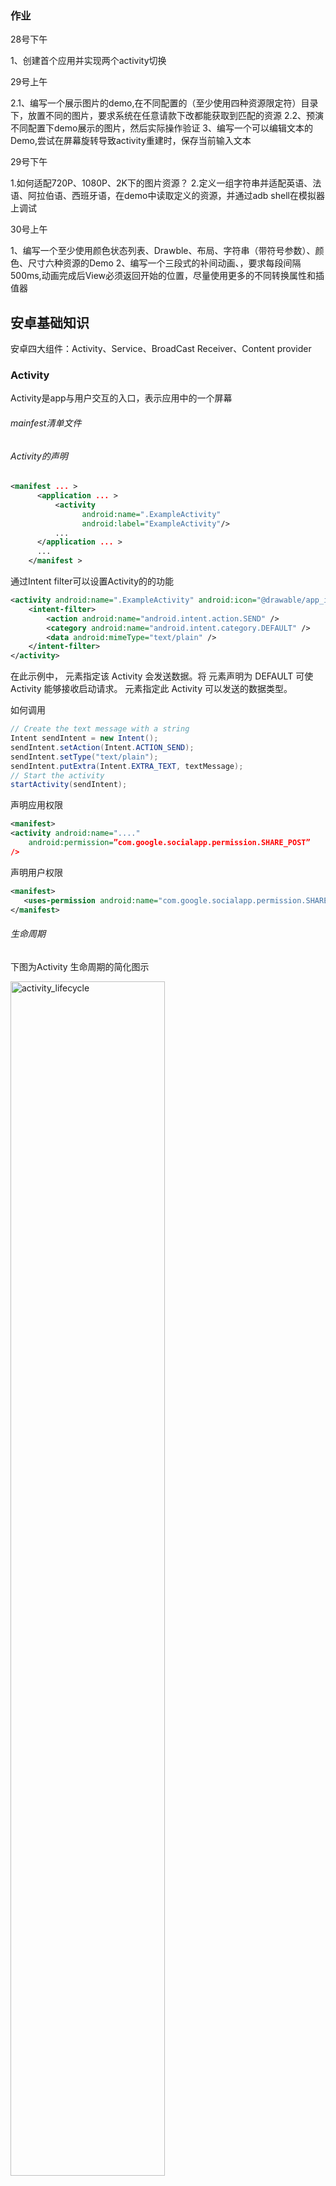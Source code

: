 ### 作业

28号下午

1、创建首个应用并实现两个activity切换

29号上午

2.1、编写一个展示图片的demo,在不同配置的（至少使用四种资源限定符）目录下，放置不同的图片，要求系统在任意请款下改都能获取到匹配的资源
2.2、预演不同配置下demo展示的图片，然后实际操作验证
3、编写一个可以编辑文本的Demo,尝试在屏幕旋转导致activity重建时，保存当前输入文本

29号下午

1.如何适配720P、1080P、2K下的图片资源？
2.定义一组字符串并适配英语、法语、阿拉伯语、西班牙语，在demo中读取定义的资源，并通过adb shell在模拟器上调试

30号上午

1、编写一个至少使用颜色状态列表、Drawble、布局、字符串（带符号参数）、颜色、尺寸六种资源的Demo
2、编写一个三段式的补间动画、，要求每段间隔500ms,动画完成后View必须返回开始的位置，尽量使用更多的不同转换属性和插值器

## 安卓基础知识

安卓四大组件：Activity、Service、BroadCast Receiver、Content provider

### Activity

Activity是app与用户交互的入口，表示应用中的一个屏幕

###### mainfest清单文件

###### Activity的声明

```xml
<manifest ... >
      <application ... >
          <activity 
                android:name=".ExampleActivity" 
                android:label="ExampleActivity"/>
          ...
      </application ... >
      ...
    </manifest >
```

通过Intent filter可以设置Activity的的功能

```xml
<activity android:name=".ExampleActivity" android:icon="@drawable/app_icon">
    <intent-filter>
        <action android:name="android.intent.action.SEND" />
        <category android:name="android.intent.category.DEFAULT" />
        <data android:mimeType="text/plain" />
    </intent-filter>
</activity>
```

在此示例中，<action> 元素指定该 Activity 会发送数据。将 <category> 元素声明为 DEFAULT 可使 Activity 能够接收启动请求。<data> 元素指定此 Activity 可以发送的数据类型。

如何调用

```java
// Create the text message with a string
Intent sendIntent = new Intent();
sendIntent.setAction(Intent.ACTION_SEND);
sendIntent.setType("text/plain");
sendIntent.putExtra(Intent.EXTRA_TEXT, textMessage);
// Start the activity
startActivity(sendIntent);
```

声明应用权限

```xml
<manifest>
<activity android:name="...."
	android:permission=”com.google.socialapp.permission.SHARE_POST”
/>
```

声明用户权限

```xml
<manifest>
   <uses-permission android:name="com.google.socialapp.permission.SHARE_POST" />
</manifest>
```

###### 生命周期

下图为Activity 生命周期的简化图示

<img src="C:/Users/80303888/Desktop/android_java-master/android/pics/activity_lifecycle.png" width ="70%" alt = "activity_lifecycle"/>

- onCreate()`在系统首次创建 Activity触发 。在 Activity 的整个生命周期中只应发生一次。初始化 Activity 的基本组件,例如创建试图并将数据绑定到列表中。在此调用`setContentView()`定义 Activity 界面的布局。此方法会接收 `savedInstanceState` 参数（包含 Activity 先前保存状态的 `Bundle` 对象）。如果 Activity 此前未曾存在，`Bundle` 对象的值为 null。

- `onStart()`Activity 用来做进入前台与用户进行互动之前的最后准备工作。

- `onResume`捕获所有用户输入，应用的大部分核心功能都是在 `onResume()` 方法中实现的，后面总是跟着 `onPause()` 回调。
- `onPause()`表示用户暂时离开了该Activity，为用户离开activity的第一个标志。*可以使用 [`onPause()`](https://developer.android.com/reference/android/app/Activity?hl=zh-cn#onPause()) 方法释放系统资源、传感器（例如 GPS）手柄，或当您的 Activity 暂停且用户不需要它们时仍然可能影响电池续航时间的任何资源。*
- `onStop()` Activity 被销毁，新的 Activity 启动，或者现有的 Activity 正在进入“已恢复”状态并覆盖了已停止的 Activity。停止的 Activity 都将完全不再可见。
- `onRestart()` Activity 停止时的状态恢复 Activity。
- `onDestroy()`销毁 Activity 之前调用此回调。由于配置变更（例如设备旋转或多窗口模式），系统暂时销毁 Activity

oncreate方法实例

```java
TextView textView;

// some transient state for the activity instance
String gameState;

@Override
public void onCreate(Bundle savedInstanceState) {
    // call the super class onCreate to complete the creation of activity like
    // the view hierarchy
    super.onCreate(savedInstanceState);//重要语句，调用父类的

    // recovering the instance state
    if (savedInstanceState != null) {
        gameState = savedInstanceState.getString(GAME_STATE_KEY);
    }

    // set the user interface layout for this activity
    // the layout file is defined in the project res/layout/main_activity.xml file
    setContentView(R.layout.main_activity);//重要绑定视图

    // initialize member TextView so we can manipulate it later
    textView = (TextView) findViewById(R.id.text_view);//找到mainactivity中id为text_view的组件
}

// This callback is called only when there is a saved instance that is previously saved by using
// onSaveInstanceState(). We restore some state in onCreate(), while we can optionally restore
// other state here, possibly usable after onStart() has completed.
// The savedInstanceState Bundle is same as the one used in onCreate().
@Override
public void onRestoreInstanceState(Bundle savedInstanceState) {
    textView.setText(savedInstanceState.getString(TEXT_VIEW_KEY));
}

// invoked when the activity may be temporarily destroyed, save the instance state here
@Override
public void onSaveInstanceState(Bundle outState) {
    outState.putString(GAME_STATE_KEY, gameState);
    outState.putString(TEXT_VIEW_KEY, textView.getText());

    // call superclass to save any view hierarchy
    super.onSaveInstanceState(outState);
}
```

生命周期感知型组件`onResume`事件处理

```java
public class CameraComponent implements LifecycleObserver {

    ...

    @OnLifecycleEvent(Lifecycle.Event.ON_RESUME)
    public void initializeCamera() {
        if (camera == null) {
            getCamera();
        }
    }

    ...
}
```

生命周期感知型组件`onPause`事件处理

```java
public class JavaCameraComponent implements LifecycleObserver {

    ...

    @OnLifecycleEvent(Lifecycle.Event.ON_PAUSE)
    public void releaseCamera() {
        if (camera != null) {
            camera.release();
            camera = null;
        }
    }

    ...
}
```

`onStop()`方法实例

```java
@Override
protected void onStop() {
    // call the superclass method first
    super.onStop();//重要
    //也可以做一些其他的事情

    );
}
```

进程生命周期和 Activity 状态之间的关系

| 系统终止进程的可能性 | 进程状态                   | Activity 状态        |
| :------------------- | :------------------------- | :------------------- |
| 较小                 | 前台（拥有或即将获得焦点） | 已创建 已开始 已恢复 |
| 较大                 | 后台（失去焦点）           | 已暂停               |
| 最大                 | 后台（不可见）             | 已停止               |
| 空                   | 已销毁                     |                      |

###### 从一个Activity启动另外一个Activity

可以使用 `startActivity()` 或 `startActivityForResult()` 方法启动新 Activity。这两种方法都需要传入一个 `Intent` 对象。

```java
//如何启动一个名为 SignInActivity 的 Activity
Intent intent = new Intent(this, SignInActivity.class);
startActivity(intent);
/*EXTRA_EMAIL extra 是一个字符串数组,包含电子邮件的收件人电子邮件地址。
*电子邮件应用响应此 intent 时，该应用会读取 extra 中提供的字符串数组
*并将该数组放入电子邮件撰写表单的“收件人”字段。在这种情况下，电子邮件应用
%=*的 Activity 会启动，并且当用户完成操作时，您的 Activity 会继续运行。
*/
Intent intent = new Intent(Intent.ACTION_SEND);
intent.putExtra(Intent.EXTRA_EMAIL, recipientArray);
startActivity(intent);
```

```java
//OnActivityResult方法
public class MyActivity extends Activity {
     // ...

     static final int PICK_CONTACT_REQUEST = 0;

     public boolean onKeyDown(int keyCode, KeyEvent event) {
         if (keyCode == KeyEvent.KEYCODE_DPAD_CENTER) {
             // When the user center presses, let them pick a contact.
             startActivityForResult(
                 new Intent(Intent.ACTION_PICK,
                 new Uri("content://contacts")),
                 PICK_CONTACT_REQUEST);
            return true;
         }
         return false;
     }

     protected void onActivityResult(int requestCode, int resultCode,
             Intent data) {
         if (requestCode == PICK_CONTACT_REQUEST) {
             if (resultCode == RESULT_OK) {
                 // A contact was picked.  Here we will just display it
                 // to the user.
                 startActivity(new Intent(Intent.ACTION_VIEW, data));
             }
         }
     }
 }
```

当两个 Activity 在同一个进程（应用）中，并且其中一个要启动另一个时。以下是 Activity A 启动 Activity B 时的操作发生顺序：

1. Activity A 的 `onPause()` 方法执行。
2. Activity B 的 `onCreate()`、`onStart()` 和 `onResume()` 方法依次执行（Activity B 现在具有用户焦点）。
3. 然后，如果 Activity A 在屏幕上不再显示，其 `onStop()` 方法执行。

###### Activity状态更改

**配置更改**

当配置发生更改时，Activity 会被销毁并重新创建。原始 Activity 实例将触发 [`onPause()`](https://developer.android.com/reference/android/app/Activity?hl=zh-cn#onpause)、[`onStop()`](https://developer.android.com/reference/android/app/Activity?hl=zh-cn#onstop) 和 [`onDestroy()`](https://developer.android.com/reference/android/app/Activity?hl=zh-cn#ondestroy) 回调。系统将创建新的 Activity 实例，并触发 [`onCreate()`](https://developer.android.com/reference/android/app/Activity?hl=zh-cn#onCreate(android.os.Bundle))、[`onStart()`](https://developer.android.com/reference/android/app/Activity?hl=zh-cn#onstart) 和 [`onResume()`](https://developer.android.com/reference/android/app/Activity?hl=zh-cn#onResume()) 回调。

**多窗口模式**

当用户从应用 A 切换到应用 B 时，系统会对应用 A 调用 `onPause()`，对应用 B 调用 `onResume()`。每当用户在应用之间切换时，系统就会在这两种方法之间切换。

###### Activity 或对话框显示在前台

当被覆盖的 Activity 的同一实例返回到前台时，系统会对该 Activity 调用 `onRestart()`、`onStart()` 和 `onResume()`。如果被覆盖的 Activity 的新实例进入后台，则系统不会调用 onRestart()，而只会调用 `onStart()` 和 `onResume()`。

**用户点按“返回”按钮**

如果 Activity 位于前台，并且用户点按了**返回**按钮，Activity 将依次经历 `onPause()`、`onStop()` 和 `onDestroy()` 回调。活动不仅会被销毁，还会从返回堆栈中移除。

###### 定义启动模式

两种方式定义Activity的新实例于当前任务关联，分别是和Inten标记。

mainfest清单文件

`launchMode`->`standard`、`singleTop`、`singleTask`、`singleInstance`

Intent标记

`FLAG_ACTIVITY_NEW_TASK`、`FLAG_ACTIVITY_SINGLE_TOP`、`FLAG_ACTIVITY_CLEAR_TOP`

Android中的进程包括

- 前台进程：正在用户的互动屏幕上运行一个 Activity（其 onResume() 方法已被调用）。

  ```markdown
  它有一个 BroadcastReceiver 目前正在运行（其 BroadcastReceiver.onReceive() 方法正在执行）。
  它有一个 Service 目前正在执行其某个回调（Service.onCreate()、Service.onStart() 或 Service.onDestroy()）中的代码。
  ```

- 可见进程:正在进行用户当前知晓的任务。

```markdown
它正在运行的 `Activity` 在屏幕上对用户可见，但不在前台（其 `onPause()` 方法已被调用）。举例来说，如果前台 Activity 显示为一个对话框，而这个对话框允许在其后面看到上一个 Activity，则可能会出现这种情况。
它有一个 `Service` 正在通过 `Service.startForeground()`（要求系统将该服务视为用户知晓或基本上对用户可见的服务）作为前台服务运行。
系统正在使用其托管的服务实现用户知晓的特定功能，例如动态壁纸、输入法服务等。
```

- 服务进程:包含一个已使用 `startService()` 方法启动的 `Service`
- 缓存进程:是目前不需要的进程

#### Fragment

 Activity 的模块化组成部分，它具有自己的生命周期，能接收自己的输入事件，并且您可以在 Activity 运行时添加或移除片段.片段必须始终托管在 Activity 中，其生命周期直接受宿主 Activity 生命周期的影响。

###### 生命周期方法

<img src="C:/Users/80303888/Desktop/android_java-master/android/pics/fragment_lifecycle.png" width ="30%" alt ="fragment_lifecycle"/>

回调方法与Activity类似，`onCreate`、`onStart()`、`onPause`  、`onStop()`

必须要实现的生命周期方法：

- `onCreate()`方法，系统会在创建片段时调用此方法。

- `onCreateView()`系统会在片段首次绘制其界面时调用此方法。如要为您的片段绘制界面，您从此方法中返回的 `View` 必须是片段布局的根视图。如果片段未提供界面，您可以返回 null。
- `onPause()`系统会将此方法作为用户离开片段的第一个信号

向Fragment添加界面

```java
//从 example_fragment.xml 文件加载布局
public static class ExampleFragment extends Fragment {
    @Override
    public View onCreateView(LayoutInflater inflater, ViewGroup container,
                             Bundle savedInstanceState) {
        // Inflate the layout for this fragment
        return inflater.inflate(R.layout.example_fragment, container, false);
    }//布局资源ID，狂战布局父项的ViewGroup,指示是否应在扩展期间将扩展布局附加至 ViewGroup
}
```

向Activity添加片段

- 在Activity的布局文件中指定。

```xml
<?xml version="1.0" encoding="utf-8"?>
<LinearLayout xmlns:android="http://schemas.android.com/apk/res/android"
    android:orientation="horizontal"
    android:layout_width="match_parent"
    android:layout_height="match_parent">
    <fragment android:name="com.example.news.ArticleListFragment"
            android:id="@+id/list"
            android:layout_weight="1"
            android:layout_width="0dp"
            android:layout_height="match_parent" />
    <fragment android:name="com.example.news.ArticleReaderFragment"
            android:id="@+id/viewer"
            android:layout_weight="2"
            android:layout_width="0dp"
            android:layout_height="match_parent" />
</LinearLayout>
```

- 通过编程方式

- ```java
  FragmentManager fragmentManager = getSupportFragmentManager();
  FragmentTransaction fragmentTransaction = fragmentManager.beginTransaction();
  
  ExampleFragment fragment = new ExampleFragment();
  fragmentTransaction.add(R.id.fragment_container, fragment);
  fragmentTransaction.commit();
  ```

Fragment与Actvity的通信

```java
View listView = getActivity().findViewById(R.id.list);
```

片段三种存在状态

- 已恢复：片段在运行中的 Activity 中可见
- 已暂停：另一个 Activity 位于前台并具有焦点，但此片段所在的 Activity 仍然可见（前台 Activity 部分透明，或未覆盖整个屏幕）。
- 已停止：片段不可见。

也可使用 [onSaveInstanceState(Bundle)](https://developer.android.com/reference/androidx/fragment/app/Fragment?hl=zh-cn#onSaveInstanceState(android.os.Bundle))、[ViewModel](https://developer.android.com/reference/androidx/lifecycle/ViewModel?hl=zh-cn) 和持久化本地存储的组合，在配置变更和进程终止后保留片段的界面状态。

除此之外，为了处理和Activity的交互，定义了额外的回调方法

- `onAttach()`:在片段已与 Activity 关联时进行调用（`Activity` 传递到此方法内）
- `onCreateView()` 创建与片段关联的视图层。
- onActivityCreated()当 Activity 的 `onCreate()` 方法已返回时进行调用。
- `onDestroyView()` 移除与片段关联的视图层
- `onDetach()`取消片段与 Activity 的关联

<img src="C:/Users/80303888/Desktop/android_java-master/android/pics/activity_fragment_lifecycle.png" width="60%" alt = "activity_fragment_lifecycle"/>

默认情况下，Activity 停止时会被放入由系统管理的 Activity 返回栈中（以便用户通过*返回*按钮回退到 Activity，详细介绍请参阅[任务和返回栈](https://developer.android.com/guide/components/tasks-and-back-stack?hl=zh-cn)）。不过，只有当您在移除片段的事务执行期间通过调用 `addToBackStack()` 显式请求保存实例时，系统才会将片段放入由宿主 Activity 管理的返回栈。

###### 创建Fragment

```java
public class ArticleFragment extends Fragment {
    @Override
    public View onCreateView(LayoutInflater inflater, ViewGroup container,
                             Bundle savedInstanceState) {
        // Inflate the layout for this fragment
        return inflater.inflate(R.layout.article_view, container, false);
    }
}
```

Fragment的通信

父级片段->子级片段

```java
/如需将数据从 Fragment B 传回到 Fragment A，
*请先在接收结果的 Fragment A 上设置结果监听器。
*在 Fragment A 的 FragmentManager 上调用 
*setFragmentResultListener() API
*/@Override
public void onCreate(@Nullable Bundle savedInstanceState) {
    super.onCreate(savedInstanceState);
    getParentFragmentManager().setFragmentResultListener("key", this, new FragmentResultListener() {
        @Override
        public void onFragmentResult(@NonNull String key, @NonNull Bundle bundle) {
            // We use a String here, but any type that can be put in a Bundle is supported
            String result = bundle.getString("bundleKey");
            // Do something with the result...
        }
    });
}
//在生成结果的 Fragment B 中，
//您必须使用相同的 requestKey 
//在同一 FragmentManager 上设置结果。
button.setOnClickListener(new View.OnClickListener() {
    @Override
    public void onClick(View v) {
        Bundle result = new Bundle();
        result.putString("bundleKey", "result");
        getParentFragmentManager().setFragmentResult("requestKey", result);
    }
});
```

子级片段->父级片段

```kotlin
@Test
fun testFragmentResultListener() {
    val scenario = launchFragmentInContainer<ResultListenerFragment>()
    scenario.onFragment { fragment ->
        val expectedResult = "result"
        fragment.parentFragmentManagager.setResult("requestKey", bundleOf("bundleKey" to expectedResult))
        assertThat(fragment.result).isEqualTo(expectedResult)
    }
}

class ResultListenerFragment : Fragment() {
    var result : String? = null
    override fun onCreate(savedInstanceState: Bundle?) {
        super.onCreate(savedInstanceState)
        // Use the Kotlin extension in the fragment-ktx artifact
        setResultListener("requestKey") { key, bundle ->
            result = bundle.getString("bundleKey")
        }
    }
}
```

其他Fragemen通信（两个 Fragment 绝不能直接通信）

```java
//fragment->activity
public class HeadlinesFragment extends ListFragment {
    OnHeadlineSelectedListener callback;

    public void setOnHeadlineSelectedListener(OnHeadlineSelectedListener callback) {
        this.callback = callback;
    }

    // This interface can be implemented by the Activity, parent Fragment,
    // or a separate test implementation.
    public interface OnHeadlineSelectedListener {
        public void onArticleSelected(int position);
    }

    // ...
}
//mainactivty
public static class MainActivity extends Activity
    implements HeadlinesFragment.OnHeadlineSelectedListener{
    // ...

    @Override
    public void onAttachFragment(Fragment fragment) {
        if (fragment instanceof HeadlinesFragment) {
            HeadlinesFragment headlinesFragment = (HeadlinesFragment) fragment;
            headlinesFragment.setOnHeadlineSelectedListener(this);
        }
    }
}
//托管 Activity 可通过使用 findFragmentById() 捕获 Fragment 实例，将消息传递到 Fragment，然后直接调用 Fragment 的公共方法。
public static class MainActivity extends Activity
    implements HeadlinesFragment.OnHeadlineSelectedListener{
    ...

        public void onArticleSelected(int position) {
        // The user selected the headline of an article from the HeadlinesFragment
        // Do something here to display that article

        ArticleFragment articleFrag = (ArticleFragment)
            getSupportFragmentManager().findFragmentById(R.id.article_fragment);

        if (articleFrag != null) {
            // If article frag is available, we're in two-pane layout...

            // Call a method in the ArticleFragment to update its content
            articleFrag.updateArticleView(position);
        } else {
            // Otherwise, we're in the one-pane layout and must swap frags...

            // Create fragment and give it an argument for the selected article
            ArticleFragment newFragment = new ArticleFragment();
            Bundle args = new Bundle();
            args.putInt(ArticleFragment.ARG_POSITION, position);
            newFragment.setArguments(args);

            FragmentTransaction transaction = getSupportFragmentManager().beginTransaction();

            // Replace whatever is in the fragment_container view with this fragment,
            // and add the transaction to the back stack so the user can navigate back
            transaction.replace(R.id.fragment_container, newFragment);
            transaction.addToBackStack(null);

            // Commit the transaction
            transaction.commit();
        }
    }
}
```



###### Safe Args

首先在顶级build.gradle添加依赖，在应用build文件添加依赖

Safe Args 会生成一个 `SpecifyAmountFragmentDirections` 类，其中只包含一个 `actionSpecifyAmountFragmentToConfirmationFragment()` 方法（该方法会返回 `NavDirections` 对象）。然后，您可以将返回的 `NavDirections` 对象直接传递到 `navigate()`

```java
发送方
@Override
public void onClick(View view) {
   EditText amountTv = (EditText) getView().findViewById(R.id.editTextAmount);
   int amount = Integer.parseInt(amountTv.getText().toString());
   ConfirmationAction action =
           SpecifyAmountFragmentDirections.confirmationAction()
   action.setAmount(amount)
   Navigation.findNavController(view).navigate(action);
}
//接收方
@Override
public void onViewCreated(View view, @Nullable Bundle savedInstanceState) {
    TextView tv = view.findViewById(R.id.textViewAmount);
    int amount = ConfirmationFragmentArgs.fromBundle(getArguments()).getAmount();
    tv.setText(amount + "")
}
```

使用bundle对象在目的地之间传参

```java
发送方
Bundle bundle = new Bundle();
bundle.putString("amount", amount);
Navigation.findNavController(view).navigate(R.id.confirmationAction, bundle);
//接收方
TextView tv = view.findViewById(R.id.textViewAmount);
tv.setText(getArguments().getString("amount"));
```

ViewPager 和ViewPager2创建包含标签页的滑动视图

### intent 

Intent是一个消息传递对象。

Intent 过滤器 

### 架构组件

https://www.cnblogs.com/Android-Alvin/

https://github.com/googlecodelabs/

[应用架构指南](https://developer.android.com/jetpack/docs/guide?hl=zh-cn)

<img src="C:/Users/80303888/Desktop/gukkidocs/hiandroid/pics/final-architecture.png" alt="final-architecture" style="zoom:50%;" />

应用启动组件

DataStore

视图绑定

```java
与findViewById区别
```

数据绑定库

生命周期-Lifecycle

[`Lifecycle`](https://developer.android.com/reference/androidx/lifecycle/Lifecycle?hl=zh-cn) 是一个类，用于存储有关组件（如 Activity 或 Fragment）的生命周期状态的信息，并允许其他对象观察此状态。

```
notes-架构的目的之一分离关注点-高聚合，低耦合
```

LiveData(观察者模式)

Room

ViewModel

往上给view层数据，往下从model层获取数据，并不直接产生数据

WorkManager

```java
notes：不要在主线程做耗时操作，例如IO，网络请求
```

#### 重点

```java
app架构指南
组件生命周期，LifeCycle-aware组件
数据持久化，LiveData, Room, 
异步任务，workManager
```

#### 难点

```java
理解组件生命周期
了解数据持久化相关类使用场景
了解异步任务
```

#### 预习问题

##### 1、MVVM架构是什么？

###### 概念

Model-View-ViewModel的简称，MVVM模式将应用分为三层：Model层主要负责数据的提供，View层主要负责界面的显示，ViewModel层主要负责业务逻辑的处理。各个层职责单一，结构清晰，应用可以很方便地进行测试、维护和扩展。

<img src="C:/Users/80303888/Desktop/gukkidocs/hiandroid/pics/mvvm.png" alt="mvvm" style="zoom:50%;" />

- **Model层**：数据层，主要负责数据的提供。Model层提供业务逻辑的数据结构（比如，实体类），提供数据的获取（比如，从本地数据库或者远程网络获取数据），提供数据的存储。
- **View层**：UI层，主要负责界面的显示。View层不涉及任何的业务逻辑处理，它持有ViewModel层的引用，当需要进行业务逻辑处理时通知ViewModel层。
- ViewModel层，主要负责业务逻辑的处理。ViewModel层不涉及任何的视图操作。通过官方提供的Data Binding库，View层和ViewModel层中的数据可以实现绑定，ViewModel层中数据的变化可以自动通知View层进行更新，因此ViewModel层不需要持有View层的引用。ViewModel层可以看作是View层的数据模型和Presenter层的结合。
  https://blog.csdn.net/u012317510/article/details/80247756

###### 其他架构

<img src="C:/Users/80303888/Desktop/gukkidocs/hiandroid/pics/mvc_mvp.png" alt="mvc_mvp.png" style="zoom:33%;" />

MVC

- View：布局的xml文件，或者纯Java写的布局，可以把页面显示的逻辑直接放在View中。
- Model：数据处理层，可以直接和View进行交互。
- Controller：把特定的功能逻辑抽离出来，作为控制层，保证View层和Model层的功能单一性，便于维护。

MVP

- View：Activity：作为显示层。
- Presenter：逻辑层，从Activity中抽离出功能逻辑，简化Activity的代码。
- Model：数据处理层，主要负责网络请求，本地数据加载等操作，进一步简化Activity的代码。

https://blog.csdn.net/u011315960/article/details/82869206

######  对比

##### 2、架构组件的使用场景

架构组件LiveData, Room, ViewModel, Paging, Navigation 使用场景

###### LiveData

设计模式-(观察者模式)

https://blog.csdn.net/gdutxiaoxu/article/details/86660760

[`LiveData`](https://developer.android.google.cn/reference/androidx/lifecycle/LiveData) 是`一种可观察的数据存储器类`，它可以感知 Activity、Fragment或Service 等组件的生命周期。

- 它可以做到在组件处于激活状态的时候才会回调相应的方法，从而刷新相应的 UI。
- 当担心发生内存泄漏的时候
- 当 config 导致 activity 重新创建的时候，不需要手动取处理数据的储存和恢复。它已经帮我们封装好了。
- 当 Actiivty 不是处于激活状态的时候，如果你想 livedata setValue 之后立即回调 obsever 的 onChange 方法，而不是等到 Activity 处于激活状态的时候才回调 obsever 的 onChange 方法，你可以使用 observeForever 方法，但是你必须在 onDestroy 的时候 removeObserver。
  使用场景：
  例如：回想一下，在你的项目中，是不是经常会碰到这样的问题，当网络请求结果回来的时候，你经常需要判断 Activity 或者 Fragment 是否已经 Destroy， 如果不是 destroy，才更新 UI。而当你如果使用 Livedata 的话，因为它是在 Activity 处于 onStart 或者 onResume 的状态时，他才会进行相应的回调，因而可以很好得处理这个问题，不必写一大堆的 activity.isDestroyed()

###### Room

https://www.jianshu.com/p/654d883e6ed0

Room是Google推出的Android架构组件库中的数据持久化组件库, 也可以说是在SQLite上实现的一套ORM解决方案。Room主要包含三个部分：

- **Database** : 持有DB和DAO
- **Entity** : 定义POJO类，即数据表结构
- **DAO**(Data Access Objects) : 定义访问数据（增删改查）的接口

<img src="C:/Users/80303888/Desktop/gukkidocs/hiandroid/pics/room.png" alt="room" style="zoom:50%;" />

在SQLite API方式实现数据持久化的项目中，相信都有一个任务繁重的`SQLiteOpenHelper`实现, 一堆维护表的字段的`Constant`类， 一堆代码类似的数据库访问类（DAO），访问数据库时需要做Cursor的遍历，构建并返回对应的POJO类...相比之下，Room作为在SQLite之上封装的ORM库确实有诸多优势。

- 比SQLite API更简单的使用方式
- 省略了许多重复代码
- 能在编译时校验sql语句的正确性
- 数据库相关的代码分为Entity, DAO, Database三个部分，结构清晰
- 简单安全的数据库升级方案

###### ViewModel

是负责准备和管理和UI组件(Fragment/Activity)相关的数据类，也就是说ViewModel是用来管理UI相关的数据的，同时ViewModel还可以用来负责UI组件间的通信。ViewModel用来存储和管理UI相关的数据，可于将一个Activity或Fragment组件相关的数据逻辑抽象出来，并能适配组件的生命周期，如当屏幕旋转Activity重建后，ViewModel中的数据依然有效。

通常Android系统来管理UI controllers（如Activity、Fragment）的生命周期，由系统响应用户交互或者重建组件，用户无法操控。当组件被销毁并重建后，原来组件相关的数据也会丢失，如果数据类型比较简单，同时数据量也不大，可以通过onSaveInstanceState()存储数据，组件重建之后通过onCreate()，从中读取Bundle恢复数据。但如果是大量数据，不方便序列化及反序列化，则上述方法将不适用。
UI controllers经常会发送很多异步请求，有可能会出现UI组件已销毁，而请求还未返回的情况，因此UI controllers需要做额外的工作以防止内存泄露。
当Activity因为配置变化而销毁重建时，一般数据会重新请求，其实这是一种浪费，最好就是能够保留上次的数据。
UI controllers其实只需要负责展示UI数据、响应用户交互和系统交互即可。但往往开发者会在Activity或Fragment中写许多数据请求和处理的工作，造成UI controllers类代码膨胀，也会导致单元测试难以进行。我们应该遵循职责分离原则，将数据相关的事情从UI controllers中分离出来。

- ViewModel职责是为Activity或Fragment管理、请求数据，具体数据请求逻辑不应该写在ViewModel中，否则ViewModel的职责会变得太重，此处- 需要一个引入一个Repository，负责数据请求相关工作。具体请参考 Android架构组件。

- ViewModel可以用于Activity内不同Fragment的交互，也可以用作Fragment之间一种解耦方式。
- ViewModel也可以负责处理部分Activity/Fragment与应用其他模块的交互。
- ViewModel生命周期（以Activity为例）起始于Activity第一次onCreate()，结束于Activity最终finish时。

https://www.cnblogs.com/Android-Alvin/p/12109378.html

###### Paging

分页技术，Paging的主要功能就是一次加载小部分数据，可以减少网络带宽和系统资源的使用

###### Navigation

Google 在2018年推出了的Android Jetpack里的一种管理fragment的架构模式`navigation`. 字面意思是导航,但是除了做APP引导页面以外.也可以使用在App主页分tab的情况，甚至可以一个功能模块就一个activity大部分页面UI都使用fragment来实现,而navigation就成了管理fragment至关重要的架构。但是,它不单单只能管理fragment也可以管理activity。

##### 3、WorkManager

执行异步任务的优势是什么

WorkManager是google提供的异步执行任务的管理框架，会根据手机的API版本和应用程序的状态来选择适当的方式执行任务。当应用在运行的时候会在应用的进程中开一条线程来执行任务，当退出应用时，WorkManager会选择根据设备的API版本使用适合的算法调用JobScheduler或者Firebase JobDispatcher,或者AlarmManager来执行任务。

<center class="half">
<img src="pics/workmanager1.png" width = "50%" height = "100%" alt="workmanager1" align=left />
<img src="pics/workmanager2.png" width = "50%" height = "30%"  alt="workmanager2" align=right />
<center>



使用 WorkManager 实现可延期、可靠的工作，WorkManager 适用于**可延期**工作，即不需要立即运行但需要**可靠运行**的工作，即使用户退出或设备重启也不受影响。例如：

- 向后端服务发送日志或分析数据
- 定期将应用数据与服务器同步

WorkManager 不适用于应用进程结束时能够安全终止的运行中后台工作，也不适用于需要立即执行的工作。

**在应用程序‘死了’的时候可以继续运行。**
https://www.cnblogs.com/Android-Alvin/p/12109545.html
小作业：尝试使用架构组件编写app

### 导航组件

概念

- 导航图：在一个集中位置包含所有导航相关信息的 XML 资源。这包括应用内所有单个内容区域（称为*目标*）以及用户可以通过应用获取的可能路径。
- `NavHost`：显示导航图中目标的空白容器。导航组件包含一个默认 `NavHost` 实现 ([`NavHostFragment`](https://developer.android.com/reference/androidx/navigation/fragment/NavHostFragment?hl=zh-cn))，可显示 Fragment 目标。
- `NavController`：在 `NavHost` 中管理应用导航的对象。当用户在整个应用中移动时，`NavController` 会安排 `NavHost` 中目标内容的交换
  在应用中导航时，您告诉 `NavController`，您想沿导航图中的特定路径导航至特定目标，或直接导航至特定目标。`NavController` 便会在 `NavHost` 中显示相应目标。

导航图是一种资源文件，其中包含您的所有目的地和操作。该图表会显示应用的所有导航路径。

#### 重点

导航组件使用场景
导航图设计
目标间传递数据，添加动画
以编程方式与导航组件交互

#### 难点

导航组件原理
设计导航图并在应用中使用

#### 预习问题

导航图存储位置
如何确保传递数据类型安全
NavController和NavHost的关系

作业：

- 利用Navigation Editor完成一个单Activity,多Fragment的导航图
- 为两个fragment间添加过渡动画
- 利用safe args传递数据

### 界面

#### 重难点

##### 重点

常见布局特性以及使用方法
RecycleView的使用
如何添加通知
控制系统界面

##### 难点

布局界面分析
常用控件使用方法
FragmentLayout,LinearLyout,RelativeLyout.ConstraintLayout
RecycleView,Dialog

#### 预习与作业

##### 预习问题

简单解释下LinearLyout和RelativeLyout的区别
怎么更新RecycleView的数据
Dialog关闭方法Dismiss和cancel的区别

##### 作业

利用constraintlayout构建一个登陆界面，至少包括用户名，密码输入

利用recyclerview搭建一个可滚动的列表，item需要包括文字和图片

启动一个前台服务并发送通知

#### 布局

布局定义了应用中的界面结构，布局的所有元素均使用View和ViewGroup对象的层次结构进行构建。`View` 通常绘制用户可查看并进行交互的内容。然而，`ViewGroup` 是不可见容器，用于定义 `View` 和其他 `ViewGroup` 对象的布局结构。

<img src="C:/Users/80303888/Desktop/gukkidocs/hiandroid/pics/viewgroup.png" alt="img" style="zoom: 33%;" />

布局的声明方式：**在 XML 中声明界面元素**。**在运行时实例化布局元素**。

布局文件声明布局后,以xml文件的形式保存在layout目录中

### 动画与过渡

作业：选择不同插值器，基于多个常见属性做动画，用一个界面展示出来。

测试弹性动画中不同参数对动画的影响，用一个界面展示

作业1和作业2使用ViewPager2展示，并为其添加动画。

属性动画(animator)

使用Animator在设定的时间段内修改对象的属性值来创建动画

视图动画(anim)

补间动画:使用Animation对单张图片执行一系列转换来创建动画

和帧动画：使用AnimationDrawable按顺序显示一系列图片来创建动画

### 图片与图形

用一个demo展示Drawable类型

使用DEMO分析不同基本的硬件加速控制

选择一个界面(自己的demo或者oppo内置的APP或第三方APP)进行渲染性能分析

实例化Drawable的方法：

- 扩充保存在项目中的图片资源

- 扩充用于定义可绘制属性的XML资源

通过资源对象创建可绘制对象

安卓支持的图片类型为PNG(首选)、JPG(可适用)、GIf(不推荐)、Webp

矢量可绘制对象

bitmap

[NinePatchDrawable](https://developer.android.google.cn/reference/android/graphics/drawable/NinePatchDrawable) 图形是一种可拉伸的位图，可用作视图的背景。Android 会自动调整图形的大小以适应视图的内容。

形状可绘制对象
通过XML资源创建可绘制对象
矢量图的优势：图片可缩放，同时不降低显示质量
四个级别控制硬件加速：分别是应用、Activity、窗口、视图
优化应用渲染性能的方式：

- 减少过度绘制
- 性能与视图层次结构
- 使用GPU渲染模式分析工具进行分析

### 用户数据和身份

#### 重难点

##### 重点

##### 难点

##### 掌握点

#### 预习和作业

##### 预习

- 生物验证对话框可以做哪些定制？

​       取消btn提示 使用屏幕锁定依据 PIN码 解锁图案或密码  

- 自动填充框架要有完整的功能需要手机中有哪些组成部分存在？

  自动填充服务：无需输入重复信息，减少用户的错误输入

  客户端：提供需要填充或保存用户数据的视图的应用

  安卓系统：定义工作流程，是服务和客户端协同工作的基础架构

- google希望的唯一标识符用的时候符合什么原则

  **避免使用硬件标识符**。在大多数用例中，您可以避免使用硬件标识符，例如 SSAID (Android ID)，而不会限制所需的功能。

  Android 10（API 级别 29）对不可重置的标识符（包括 IMEI 和序列号）添加了限制。您的应用必须是[设备或个人资料所有者应用](https://source.android.com/devices/tech/admin/managed-profiles?hl=zh-cn#device_administration)，具有[特殊运营商权限](https://source.android.com/devices/tech/config/uicc?hl=zh-cn)或具有 `READ_PRIVILEGED_PHONE_STATE` 特许权限，才能访问这些标识符。

  **只针对用户剖析或广告用例使用广告 ID**。在使用[广告 ID](https://developers.google.com/android/reference/com/google/android/gms/ads/identifier/AdvertisingIdClient?hl=zh-cn) 时，请始终[遵循用户关于广告跟踪的选择](https://play.google.com/about/monetization-ads/ads/ad-id/?hl=zh-cn)。此外，请确保标识符无法关联到个人身份信息 (PII)，并避免桥接广告 ID 重置。

  **尽一切可能针对防欺诈支付和电话以外的所有其他用例使用[实例 ID](https://firebase.google.com/docs/reference/android/com/google/firebase/iid/FirebaseInstanceId?hl=zh-cn) 或私密存储的 GUID**。对于绝大多数非广告用例，使用实例 ID 或 GUID 应已足够。

  **使用适合您的用例的 API 以尽量降低隐私权风险**。使用 [DRM API](http://source.android.com/devices/drm?hl=zh-cn) 保护重要内容，并使用 [SafetyNet API](https://developer.android.com/training/safetynet?hl=zh-cn) 防止滥用行为。SafetyNet API 是能够确定设备真伪而不会招致隐私权风险的最简单方法。

##### 作业

对string

#### 基础知识

身份验证类型

`BIOMETRIC_STRONG` 强强度，指纹

`BIOMETRIC_WEAK` 弱强度、人脸

`DEVICE_CREDENTIAL` 屏幕锁定依据、如PIN，解锁图案，密码



1. 问题1

**生物识别验证框定制，除了身份验证还可以做什么**

加密，





1. 


该框架支持以下加密对象：[`Signature`](https://developer.android.com/reference/java/security/Signature?hl=zh-cn)、[`Cipher`](https://developer.android.com/reference/javax/crypto/Cipher?hl=zh-cn) 和 [`Mac`](https://developer.android.com/reference/javax/crypto/Mac?hl=zh-cn)。

生物识别做一个字符串的

### 后台任务

#### 重难点

##### 重点

1. 后合任务的类别和推荐的实现方法！

2. 后台线程使用及和主线程通信方法
3. 广播使用和限制
4. 如何保持唤醒状态
5. 设置Alarm任务

##### 难点

1. 后台任务的英别和推荐的赛现方法
2. 相关API的实现原理

##### 掌握点

1. 学会使用ExecutorService. Handler、 JobScheduler、WakeLock和Alarm、WorkManager
2. 理解Android设计这些不同后台任务API的用途。
3. 了解Android对于后台任务的限制。理解背看的设计原因


#### 预习和课后

##### 预习问题

1. Service和线程的区别？

   service在主线程，想要去其他线程要用intentservice

2. 在BroodcostReceiver 如何处理耗的任务?

3. BoodcostReceiver里使用线程时需要注意什么问题？

##### 课后作业

1. 设计、编写并触发一个 即时任务、一个延期任务和一个精确任务。执行时间需要大于10s。
2. adb shell 查看Job、WakeLock和Alarm的方法。以实际操作的截图形式完成作业。
3. Handler.sendXX/postXX/removeXX等方法 是如何保证线程安全的？文字描述回答即可，如果有源码贴图更加。

adbshell

#### 基础知识 

相关知识: adb调试，多线程编程，ANR，进程优先级，功耗优化

后台任务类别：即时任务、延期任务、精确任务

<img src="C:/Users/80303888/Desktop/gukkidocs/hiandroid/pics/task1.png" width = "width" alt ="task1"/>



### 触摸和输入

事件监听器

- `onClick()` 在View.OnClickListener中，用户轻触项目(处于轻触模式)，或者使用导航键或轨迹球聚焦于项目，然后按适用的“Enter”键或按下轨迹球时，系统会调用此方法。
- `onLongClick()`

### 音频和视频

#### 重难点

##### 重点

1、常见的音频和视频格式以及编解码
2、媒体应用的架构
3、音频应用简介
4、视频应用简介

##### 难点

1、编码和解码的原理
2、媒体应用架构
3、音频服务端和客户端开发
4、音频服务端和客户端开发

##### 掌握知识点

1、基本的音频和视频格式
2 、编解码的原理
3、媒体应用的架构
4、带用的类以及服务端和客户端的互动

#### 预习和作业

##### 预习

1、常见的音频，图片，视频格式。为什么要编码和解码？
编码：压缩音视频信号中的无用信息和不重要信息，减小体积、便于存储、传输、交流。
解码：将编码过的内容还原为原始信号。

2、Activiy的生命周期和Service的生命周期分别是？

- onStartCommand()当另一个组件（如 Activity）请求启动服务时，系统会通过调用 startService() 来调用此方法。执行此方法时，服务即会启动并可在后台无限期运行。如果您实现此方法，则在服务工作完成后，您需负责通过调用 stopSelf() 或 stopService() 来停止服务。（如果您只想提供绑定，则无需实现此方法。）
- onBind()当另一个组件想要与服务绑定（例如执行 RPC）时，系统会通过调用 bindService() 来调用此方法。在此方法的实现中，您必须通过返回 IBinder 提供一个接口，以供客户端用来与服务进行通信。请务必实现此方法；但是，如果您并不希望允许绑定，则应返回 null。
- onCreate() 首次创建服务时，系统会（在调用 onStartCommand() 或 onBind() 之前）调用此方法来执行一次性设置程序。如果服务已在运行，则不会调用此方法。
- onDestroy() 当不再使用服务且准备将其销毁时，系统会调用此方法。服务应通过实现此方法来清理任何资源，如线程、注册的侦听器、接收器等。这是服务接收的最后一个调用。
  无论所有服务是通过 startService() 还是 bindService() 创建，系统均会为其调用onCreate() 和 onDestroy() 方法 。

3、媒体会话（和播放器通信）和媒体控制器（和界面U通信）的对应关系

![image-20201026152129671](C:/Users/80303888/Desktop/gukkidocs/Linux_Git_UML/pics/image-20201026152129671.png)

- 媒体会话 负责与播放器的所有通信，对应用的其他部分隐藏播放器的API。系统只能从控制播放器的媒体会话中调用播放器。
  会话会维护播放器状态（播放/暂停）的表示形式以及播放内容的相关信息。会话可以接收来自一个或多个媒体控制器的回调。这样，应用的界面以及运行 Wear OS 和 Android Auto 的配套设备便可以控制您的播放器。响应回调的逻辑必须保持一致。无论哪个客户端应用发起了回调，对 MediaSession 回调的响应都应该相同。
- 媒体控制器 隔离您的界面。您的界面代码只与媒体控制器（而非播放器本身）通信。媒体控制器会将传输控制操作转换为对媒体会话的回调。每当会话状态发生变化时，它也会接收来自媒体会话的回调。这提供了一种自动更新关联界面的机制。媒体控制器一次只能连接到一个媒体会话。
  当您使用媒体控制器和媒体会话时，您可以在运行时部署不同的接口和/或播放器。您可以根据运行应用的设备的功能单独更改该应用的外观和/或性能。



##### 课后作业

画出媒体会话和媒体控制器，以及他们与通信的UI界面和播放器的架构图

#### 基础知识

常见的支持的媒体格式

音频：`AAC LC`  `HE-AACv1`  `HE-AACv2` `AAC ELD`  `AMR-NB` `AMR-WB` `FLAC` `GSM` `MIDI` `MP3` `Opus` `PCM/WAVE` `Vorbis`

视频：`H.263` `H.264 AVC BP` `H.264 AVC MP` `H.265 HEVC` `MPEG-4 SP` `VP8` `VP9`

图片：`BMP` `GIF` `JPEG` `PNG` `WebP` `HEIF`

音视频播放支持的网络协议：`RTSP(RTP、SDP)` `HTTP\HTTPS渐进式流式传输` `HTTP\HTTPS实时流式传输`

note: android 3.1之前不支持HTTPS协议

手机画质

| 标清低画质： |  176*144px  |
| :----------: | :---------: |
|  标清高画质  |  480*360px  |
|   高清720p   | 1280*720px  |
|  高清1080p   | 1920*1080px |
|    超高清    | 3840*2160px |

 对于VP9 VP8 H.264和H.265编解码器。设备必须支持通过标准Android api在同一视频内实时进行动态视频分辨率和帧速率的切换，并且能够只是设备上每个编解码器所支持的最大分辨率。

*杜比视界*

通过HTTP和RTSP流式传输的视频内容，对于3GPP和MPEG-4容器，moov atom必须放在mdat atom之前位于ftyp atom之后

对于SGPP MPEG-4和webM容器，对应于相同时间偏移量的音频和视频样本的偏差不能超过 500 KB。

媒体的编解码器

- [`isSoftwareOnly()`](https://developer.android.com/reference/android/media/MediaCodecInfo#isSoftwareOnly)

  如果编解码器仅在软件中运行，则返回 true。软件编解码器不保证渲染性能。

- [`isHardwareAccelerated()`](https://developer.android.com/reference/android/media/MediaCodecInfo#isHardwareAccelerated)

  如果编解码器由硬件加速，则返回 true。

- [`isVendor()`](https://developer.android.com/reference/android/media/MediaCodecInfo#isVendor)

  如果编解码器由设备供应商提供，则返回 true；如果由 Android 平台提供，则返回 false。

- [`isAlias()`](https://developer.android.com/reference/android/media/MediaCodecInfo#isAlias)

  `MediaCodecList` 可能包含使用备用编解码器名称（别名）的同一基础编解码器的其他条目。如果此条目中的编解码器是另一编解码器的别名，则此方法返回 true。

此外，[`MediaCodec.getCanonicalName()`](https://developer.android.com/reference/android/media/MediaCodecInfo#getCanonicalName) 返回通过别名创建的编解码器的基础编解码器名称

性能点

性能点表示编解码器以特点高度、宽度、帧率渲染视频的能力，UHD_60 表示60帧/超高清视频(3860*2160px)

媒体应用架构

播放器：播放音视频

界面：运行播放器并显示播放器状态，传输空间

UI和player的交互通过media session和media controller两个控件，通过使用与标准播放器操作（播放、暂停、停止等）相对应的预定义回调，以及用于定义应用独有的特殊行为的可扩展自定义调用。

media session(媒体会话) 负责与播放器的所有通信，系统只能从媒体会话中调用播放器。会话维护播放器的状态(播放/暂停)的表现形式以及播放内容，可以接受一个以上的多媒体控制器的回调。会话在不同客户端相应回调的逻辑应该一致。

media controller(媒体控制器)，隔离界面，UI代码只和媒体控制器通信，媒体控制器将传输控制操作转换为对于媒体会话的回调。当会话状态发生变化时，也接受来自媒体会话的回调。媒体控制器一次只能链接到一次媒体会话。

对于视频应用，通常用单个Activity实现，屏幕是activity的一部分。

对于音频应用，播放器可以作为后台任务运行，用户可以切换到其他应用。对界面使用activity，对于播放器使用服务。mediabrowser和mediabrowserservice.服务组件作为包含meida session以及meidaBrowserService子类，activity包含UI，media controller和media browser。mediaBrowser和mediaBrowserService通信。

用 `MediaBrowserService` 可以让配套设备（如 Android Auto 和 Wear）轻松发现您的应用，连接到该应用，浏览内容并控制播放，而根本无需访问应用的界面 Activity。事实上，可以有多个应用同时连接到同一个 `MediaBrowserService`，每个应用都有自己的 `MediaController`。提供 `MediaBrowserService` 的应用应该能够同时处理多个连接。



google建议实现类MediaSessionCompat和MediaControllerCompat

媒体会话的使用

在activity或者service的oncreate方法创建并初始化

### 应用数据和文件

#### 重难点

##### 重点

1、应用存储持久化数据的方法包括：文件、sharedPreference、数据库
2、应用间共享数据：Intent、ContentProvider、FileProvider


##### 难点

数据库创建方法

ContentProvider的使用

##### 掌握点

常用的数据持久化方法

通过使用Intent及ContentProvider在进程间进行数据共享

使用FileProvider在进程间共享文件数据

#### 预习和课后

##### 预习

1、文件、sharedPreference、数据库存储数据的异同
系统提供了以下几种保存应用数据的选项：
应用专属存储空间：存储仅供应用使用的文件，可以存储到内部存储卷中的专属目录或外部存储空间中的其他专属目录。使用内部存储空间中的目录保存其他应用不应访问的敏感信息。
共享存储：存储您的应用打算与其他应用共享的文件，包括媒体、文档和其他文件。
偏好设置：以键值对形式存储私有原始数据。
数据库：使用 Room 持久性库将结构化数据存储在专用数据库中。
2、Intent和ContentProvider进程间共享数据的主要使用场景分别是什么？
intent
在应用之间分享少量文本或数值数据，则应发送包含该数据的Intent。通过 intent 及其关联的 extra 让用户可以使用他们喜爱的应用快速轻松地分享信息
Contentprovider
您会在以下两种场景中使用内容提供程序：一种是通过实现代码访问其他应用中的现有内容提供程序；另一种是在应用中创建新的内容提供程序，从而与其他应用共享数据。
内容提供程序可精细控制数据访问权限。您可以选择仅在应用内限制对内容提供程序的访问，授予访问其他应用数据的权限，或配置读取和写入数据的不同权限。
您可以使用内容提供程序将细节抽象化，以用于访问应用中的不同数据源。例如，应用可能会在 SQLite 数据库中存储结构化记录，以及视频和音频文件。如果您在应用中实现此开发模式，则可使用内容提供程序访问所有这类数据。
3、进程间共享文件使用FileProvider相对于直接使用File的安全性体现在什么地方?
如需将应用中的文件提供给其他应用，唯一安全的做法就是向接收方应用发送文件的内容 URI，并授予对该 URI 的临时访问权限。具有临时 URI 访问权限的内容 URI 之所以安全，是因为它们仅供接收该 URI 的应用使用，并且会自动过期。Android FileProvider 组件提供了 getUriForFile() 方法，用于生成文件的内容 URI。

##### 课后

一、作业内容
编写两个apk，APK_A(com.test.apka), APK2_B(com.test.apkb)

1. APK_A 的Activity通过Intent拉起 APK_B的Activity， 并显示A通过Intent传输数据 Hello Android，
2. APK_B将A传过来的Hello Android 通过sharedPrefrence存储到本地， key值为 app_data
3. APK_A 的Activity通过FileProvider传输文件给APK_B的Service, APK_B将文件写到自己的私有目录下。

#### 基础知识

###### 安卓系统四种不同的数据存储方案：

- [内部文件存储](https://developer.android.google.cn/guide/topics/data/data-storage#filesInternal)：在设备文件系统中存储应用私有文件。
- [外部文件存储](https://developer.android.google.cn/guide/topics/data/data-storage#filesExternal)：在共享外部文件系统中存储文件。此方式通常用于共享的用户文件，如照片。
- [共享首选项](https://developer.android.google.cn/guide/topics/data/data-storage#pref)：在键值对中存储私有的原始数据。
- [数据库](https://developer.android.google.cn/guide/topics/data/data-storage#db)：在私有数据库中存储结构化数据。

如果与其他应用共享文件，则应使用 `FileProvider` API

如果向其他应用公开应用数据，则可使用 `ContentProvider`。借助内容提供程序，我们可以完全控制向其他应用提供哪些读取/写入访问权限，无论您为数据选择何种存储介质（尽管通常为数据库）

默认情况保存在内部存储的文件是应用私有文件，其他应用和用户不能访问(需要root)。对于用户希望保留的文件，不能使用内部存储(应用卸载时，内部存储的文件也会随之移除)，可以用`MediaStore API`

内部缓存文件保存在特殊缓存目录，有可能被删除

外部存储：SD卡等

对于想要保存的相对较小键值对集合，使用`SharedPreferences API`

`getSharedPreferences()`方法可以从`Contex`调用 

```java
Context context = getActivity();
    SharedPreferences sharedPref = context.getSharedPreferences(
            getString(R.string.preference_file_key), Context.MODE_PRIVATE);
```

```
SharedPreferences sharedPref = getActivity().getPreferences(Context.MODE_PRIVATE);
 //只需要activity的一个共享偏好设置文件   
```

###### 使用intent分享简单的数据

```java
//发送简单文本
Intent sendIntent = new Intent();
sendIntent.setAction(Intent.ACTION_SEND);
sendIntent.putExtra(Intent.EXTRA_TEXT, "This is my text to send.");
sendIntent.setType("text/plain");

Intent shareIntent = Intent.createChooser(sendIntent, null);
startActivity(shareIntent);
//发送二进制内容
Intent shareIntent = new Intent();
shareIntent.setAction(Intent.ACTION_SEND);
shareIntent.putExtra(Intent.EXTRA_STREAM, uriToImage);
shareIntent.setType("image/jpeg");
startActivity(Intent.createChooser(shareIntent, getResources().getText(R.string.send_to)));
//分享多分内容
ArrayList<Uri> imageUris = new ArrayList<Uri>();
imageUris.add(imageUri1); // Add your image URIs here
imageUris.add(imageUri2);

Intent shareIntent = new Intent();
shareIntent.setAction(Intent.ACTION_SEND_MULTIPLE);
    shareIntent.putParcelableArrayListExtra(Intent.EXTRA_STREAM, imageUris);
shareIntent.setType("image/*");
startActivity(Intent.createChooser(shareIntent, "Share images to.."));
//分享富文本内容
Intent sendIntent = new Intent(Intent.ACTION_SEND);
sendIntent.putExtra(Intent.EXTRA_TEXT, "Hello!");

// (Optional) Here we're setting the title of the content
sendIntent.putExtra(Intent.EXTRA_TITLE, "Send message");

// (Optional) Here we're passing a content URI to an image to be displayed
sendIntent.setData(contentUri);
    sendIntent.setFlags(Intent.FLAG_GRANT_READ_URI_PERMISSION);

// Show the Sharesheet
startActivity(Intent.createChooser(sendIntent, null));
//使用intent解析器发送文本
Intent sendIntent = new Intent();
sendIntent.setAction(Intent.ACTION_SEND);
sendIntent.putExtra(Intent.EXTRA_TEXT, "This is my text to send.");
sendIntent.setType("text/plain");
startActivity(sendIntent);
    
```

安卓发送简单数据时的一些常用的MIME类型

- `text/plain`、`text/rtf`、`text/html`、`text/json`，接收方应注册 `text/*`
- `image/jpg`、`image/png`、`image/gif`，接收方应注册 `image/*`
- `video/mp4`、`video/3gp`，接收方应注册 `video/*`
- `application/pdf`，接收方应注册支持的文件扩展名
- 您可以使用 MIME 类型的 `*/*`，但强烈建议您不要这样做，因为它仅与能够处理通用数据流的 Activity 匹配

三种从其他应用接收简单的数据

- 在清单中有匹配的 `intent-filter` 标记的 `Activity`
- 由您的 `ChooserTargetService` 返回的一个或多个 `ChooserTarget` 对象
- 您的应用发布的共享快捷方式。这些会取代 `ChooserTarget` 对象。只有当您的应用在 Android 10（API 级别 29）平台上运行时，才可以使用共享快捷方式。

使用`<intent-filter>`在`mainfest`定义一个intent过滤器。

```xml
<activity android:name=".ui.MyActivity" >
        <intent-filter>
            <action android:name="android.intent.action.SEND" />
            <category android:name="android.intent.category.DEFAULT" />
            <data android:mimeType="image/*" />
        </intent-filter>
        <intent-filter>
            <action android:name="android.intent.action.SEND" />
            <category android:name="android.intent.category.DEFAULT" />
            <data android:mimeType="text/plain" />
        </intent-filter>
        <intent-filter>
            <action android:name="android.intent.action.SEND_MULTIPLE" />
            <category android:name="android.intent.category.DEFAULT" />
            <data android:mimeType="image/*" />
        </intent-filter>
</activity>
    
```

如果要处理`Intent`传送的内容，调用`getIntent()`。注意一定要在主（“界面”）线程以外的独立线程中处理二进制数据。

```
    void onCreate (Bundle savedInstanceState) {
        ...
        // Get intent, action and MIME type
        Intent intent = getIntent();
        String action = intent.getAction();
        String type = intent.getType();

        if (Intent.ACTION_SEND.equals(action) && type != null) {
            if ("text/plain".equals(type)) {
                handleSendText(intent); // Handle text being sent
            } else if (type.startsWith("image/")) {
                handleSendImage(intent); // Handle single image being sent
            }
        } else if (Intent.ACTION_SEND_MULTIPLE.equals(action) && type != null) {
            if (type.startsWith("image/")) {
                handleSendMultipleImages(intent); // Handle multiple images being sent
            }
        } else {
            // Handle other intents, such as being started from the home screen
        }
        ...
    }

    void handleSendText(Intent intent) {
        String sharedText = intent.getStringExtra(Intent.EXTRA_TEXT);
        if (sharedText != null) {
            // Update UI to reflect text being shared
        }
    }

    void handleSendImage(Intent intent) {
        Uri imageUri = (Uri) intent.getParcelableExtra(Intent.EXTRA_STREAM);
        if (imageUri != null) {
            // Update UI to reflect image being shared
        }
    }

    void handleSendMultipleImages(Intent intent) {
        ArrayList<Uri> imageUris = intent.getParcelableArrayListExtra(Intent.EXTRA_STREAM);
        if (imageUris != null) {
            // Update UI to reflect multiple images being shared
        }
    }
    
```

###### 分享文件

如果需要将应用中的文件提供给其他应用，唯一安全的做法是向接收方发送文件的内容URI,并授予对该URI的临时访问权限。`FileProvider`提供了`getUriFile()`方法，用于生成文件的内容URI。

在`Mainfest`清单文件中添加制定类、授权和元素。

```xml
<manifest xmlns:android="http://schemas.android.com/apk/res/android"
          package="com.example.myapp">
    <application
                 ...>
        <provider
                  android:name="androidx.core.content.FileProvider"
                  android:authorities="com.example.myapp.fileprovider"
                  android:grantUriPermissions="true"
                  android:exported="false">
            <meta-data
                       android:name="android.support.FILE_PROVIDER_PATHS"
                       android:resource="@xml/filepaths" />
        </provider>
        ...
    </application>
</manifest>
/*android:authorities 属性指定您希望用于由 FileProvider 生成的内容 URI 的 URI 授权。示例中的授权为 com.example.myapp.fileprovider。对于您自己的应用，请指定由应用的 android:package 值加上字符串“fileprovider”构成的授权值*/
//指定可共享目录
<paths>
    <files-path path="images/" name="myimages" />
</paths>
<files-path> 标记共享了应用内部存储空间的 files/ 目录中的目录。path 属性共享了 files/ 的 images/ 子目录。name 属性指示 FileProvider 将路径段 myimages 添加到 files/images/ 子目录中文件的内容 URI 中。
<paths> 元素可以有多个子元素，每个子元素指定一个不同的共享目录。除了 <files-path> 元素之外，您还可以使用 <external-path> 元素共享外部存储空间中的目录，使用 <cache-path> 元素共享内部缓存目录中的目录。    
```

创建文件选择Activity

```xml
<manifest xmlns:android="http://schemas.android.com/apk/res/android">
    ...
    <application>
        ...
        <activity
                  android:name=".FileSelectActivity"
                  android:label="@File Selector" >
            <intent-filter>
                <action
                        android:name="android.intent.action.PICK"/>
                <category
                          android:name="android.intent.category.DEFAULT"/>
                <category
                          android:name="android.intent.category.OPENABLE"/>
                <data android:mimeType="text/plain"/>
                <data android:mimeType="image/*"/>
            </intent-filter>
        </activity>
```

定义一个`Activity`子类显示应用内部存储空间`files/images`目录中的可用文件，并允许用户选取所需的文件。

```java
public class MainActivity extends Activity {
    // The path to the root of this app's internal storage
    private File privateRootDir;
    // The path to the "images" subdirectory
    private File imagesDir;
    // Array of files in the images subdirectory
    File[] imageFiles;
    // Array of filenames corresponding to imageFiles
    String[] imageFilenames;
    // Initialize the Activity
    @Override
    protected void onCreate(Bundle savedInstanceState) {
        ...
            // Set up an Intent to send back to apps that request a file
            resultIntent =
            new Intent("com.example.myapp.ACTION_RETURN_FILE");
        // Get the files/ subdirectory of internal storage
        privateRootDir = getFilesDir();
        // Get the files/images subdirectory;
        imagesDir = new File(privateRootDir, "images");
        // Get the files in the images subdirectory
        imageFiles = imagesDir.listFiles();
        // Set the Activity's result to null to begin with
        setResult(Activity.RESULT_CANCELED, null);
        /*
             * Display the file names in the ListView fileListView.
             * Back the ListView with the array imageFilenames, which
             * you can create by iterating through imageFiles and
             * calling File.getAbsolutePath() for each File
             */
        ...
    }
    ...
}

```

相应文件选择

用户选择共享文件后，您的应用必须确定用户选择了哪个文件，然后为该文件生成内容 URI。`Activity` 会在 `ListView` 中显示可用文件的列表，当用户点击文件名时，系统会调用方法 `onItemClick()`，以获取所选的文件。

```java
//检测所选文件并为其生成内容URI
protected void onCreate(Bundle savedInstanceState) {
    ...
        // Define a listener that responds to clicks on a file in the ListView
        fileListView.setOnItemClickListener(
        new AdapterView.OnItemClickListener() {
            @Override
            /*
                 * When a filename in the ListView is clicked, get its
                 * content URI and send it to the requesting app
                 */
            public void onItemClick(AdapterView<?> adapterView,
                                    View view,
                                    int position,
                                    long rowId) {
                /*
                     * Get a File for the selected file name.
                     * Assume that the file names are in the
                     * imageFilename array.
                     */
                File requestFile = new File(imageFilename[position]);
                /*
                     * Most file-related method calls need to be in
                     * try-catch blocks.
                     */
                // Use the FileProvider to get a content URI
                try {
                    fileUri = FileProvider.getUriForFile(
                        MainActivity.this,
                        "com.example.myapp.fileprovider",
                        requestFile);
                } catch (IllegalArgumentException e) {
                    Log.e("File Selector",
                          "The selected file can't be shared: " + requestFile.toString());
                }
                ...
            }
        });
    ...
}
```



```java
//设置文件的读取权限
        protected void onCreate(Bundle savedInstanceState) {
            ...
            // Define a listener that responds to clicks in the ListView
            fileListView.setOnItemClickListener(
                    new AdapterView.OnItemClickListener() {
                @Override
                public void onItemClick(AdapterView<?> adapterView,
                        View view,
                        int position,
                        long rowId) {
                    ...
                    if (fileUri != null) {
                        // Grant temporary read permission to the content URI
                        resultIntent.addFlags(
                            Intent.FLAG_GRANT_READ_URI_PERMISSION);
                    }
                    ...
                 }
                 ...
            });
        ...
        }

```



```java
//和请求方应用共享文件
protected void onCreate(Bundle savedInstanceState) {
    ...
        // Define a listener that responds to clicks on a file in the ListView
        fileListView.setOnItemClickListener(
        new AdapterView.OnItemClickListener() {
            @Override
            public void onItemClick(AdapterView<?> adapterView,
                                    View view,
                                    int position,
                                    long rowId) {
                ...
                    if (fileUri != null) {
                        ...
                            // Put the Uri and MIME type in the result Intent
                            resultIntent.setDataAndType(
                            fileUri,
                            getContentResolver().getType(fileUri));
                        // Set the result
                        MainActivity.this.setResult(Activity.RESULT_OK,
                                                    resultIntent);
                    } else {
                        resultIntent.setDataAndType(null, "");
                        MainActivity.this.setResult(RESULT_CANCELED,
                                                    resultIntent);
                    }
            }
        });

```

为用户提供在选择文件后立即返回到客户端应用的方法。一种方式是提供复选标记或**完成**按钮。使用按钮的 `android:onClick` 属性将某个方法与按钮关联起来。在该方法中，调用 `finish()`。

```java
public void onDoneClick(View v) {
    // Associate a method with the Done button
    finish();
}
    
```

###### 发送文件请求

客户端应用需要使用 `Intent` 调用 `startActivityForResult`，该 Intent 包含 `ACTION_PICK` 等操作和客户端应用能够处理的 MIME 类型。

```java
//向服务器发送Intent以启动共享文件中所描述的Activity
public class MainActivity extends Activity {
        private Intent requestFileIntent;
        private ParcelFileDescriptor inputPFD;
        ...
        @Override
        protected void onCreate(Bundle savedInstanceState) {
            super.onCreate(savedInstanceState);
            setContentView(R.layout.activity_main);
            requestFileIntent = new Intent(Intent.ACTION_PICK);
            requestFileIntent.setType("image/jpg");
            ...
        }
        ...
        protected void requestFile() {
            /**
             * When the user requests a file, send an Intent to the
             * server app.
             * files.
             */
                startActivityForResult(requestFileIntent, 0);
            ...
        }
        ...
}
```

```java
/*
* When the Activity of the app that hosts files sets a result and calls
* finish(), this method is invoked. The returned Intent contains the
* content URI of a selected file. The result code indicates if the
* selection worked or not.
 /
@Override
public void onActivityResult(int requestCode, int resultCode,
                             Intent returnIntent) {
    // If the selection didn't work
    if (resultCode != RESULT_OK) {
        // Exit without doing anything else
        return;
    } else {
        // Get the file's content URI from the incoming Intent
        Uri returnUri = returnIntent.getData();
        /*
                 * Try to open the file for "read" access using the
                 * returned URI. If the file isn't found, write to the
                 * error log and return.
                 */
        try {
            /*
                     * Get the content resolver instance for this context, and use it
                     * to get a ParcelFileDescriptor for the file.
                     */
            inputPFD = getContentResolver().openFileDescriptor(returnUri, "r");
        } catch (FileNotFoundException e) {
            e.printStackTrace();
            Log.e("MainActivity", "File not found.");
            return;
        }
        // Get a regular file descriptor for the file
        FileDescriptor fd = inputPFD.getFileDescriptor();
        ...
    }
}
// 客户端应用如何处理服务器应用发送的 Intent，以及如何使用内容 URI 获取 FileDescriptor：
```



```java
...
    /*
         * Get the file's content URI from the incoming Intent, then
         * get the file's MIME type
         */
    Uri returnUri = returnIntent.getData();
String mimeType = getContentResolver().getType(returnUri);
...
    //客户端应用如何在服务器应用向客户端发送内容 URI 后检索文件的 MIME 类型：
```

`FileProvider`类默认实现`query()`，返回Cursor中的那日哦那个URI关联的文件的名称`DISPLAY_NAME`和大小`SIZE`。

```java
        ...
        /*
         * Get the file's content URI from the incoming Intent,
         * then query the server app to get the file's display name
         * and size.
         */
        Uri returnUri = returnIntent.getData();
        Cursor returnCursor =
                getContentResolver().query(returnUri, null, null, null, null);
        /*
         * Get the column indexes of the data in the Cursor,
         * move to the first row in the Cursor, get the data,
         * and display it.
         */
        int nameIndex = returnCursor.getColumnIndex(OpenableColumns.DISPLAY_NAME);
        int sizeIndex = returnCursor.getColumnIndex(OpenableColumns.SIZE);
        returnCursor.moveToFirst();
        TextView nameView = (TextView) findViewById(R.id.filename_text);
        TextView sizeView = (TextView) findViewById(R.id.filesize_text);
        nameView.setText(returnCursor.getString(nameIndex));
        sizeView.setText(Long.toString(returnCursor.getLong(sizeIndex)));
        ...
```

###### **内容提供程序**

一种标准接口，可将一个进程中的数据与另一个进程中运行的代码进行连接

<center class="">
    <img src="pics\ContenProvider.png" width="40%" alt ="content Provider"/>
    <img src="pics\ContentProvider.png" width="44%" alt ="content Provider"/>
<center>
Content provider作用




- 与其他应用共享对应用数据的访问

- 向Widget发送数据
- 使用 SearchRecentSuggestionsProvider，通过搜索框架返回对应用的自定义搜索建议
- 通过实现 AbstractThreadedSyncAdapter，将应用数据与服务器同步
- 使用 CursorLoader 在界面中加载数据

 <img src="C:/Users/80303888/Desktop/gukkidocs/hiandroid/pics/ContentProvider1.png" width="50%" alt ="content Provider1"/>

<img src="C:/Users/80303888/Desktop/gukkidocs/hiandroid/pics/content-provider-interaction.png" width = "30%" alt="content-provider-interactions"/>

实现`ContentProvider`类

必需方法`query()` `insert()`  `update` `delete()` `getType()` `onCrete()`

应用安装位置

如果要把应用安装到外部存储装置中，可以声明`android:installLoaction`属性，该属性的值为`prefer	External`或者`auto`



